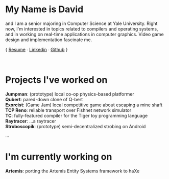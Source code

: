 <h1 id="maintitle">My Name is David</h1>
and I am a senior majoring in Computer Science at Yale University. Right now,
I'm interested in topics related to compilers and operating systems, and in
working on real-time applications in computer graphics. Video game design and
implementation fascinate me.

<p class="linkdivider">
    <span class="classybrace">{</span>
    <span class="prolinks"><a href="uploads/resume.pdf">Resume</a> ∙ <a href="http://www.linkedin.com/profile/view?id=57377115">Linkedin</a> ∙ <a href="http://github.com/desktop">Github</a></span>
    <span class="classybrace">}</span>
</p>
<p><br/></p>

Projects I've worked on
========================

<p class="indent"><strong>Jumpman</strong>: (prototype) local co-op physics-based platformer <br />
<strong>Qubert</strong>: pared-down clone of Q-bert <br />
<strong>Exorcist</strong>: (Game Jam) local competitive game about escaping a mine shaft <br />
<strong>TCP Reno</strong>: reliable transport over Fishnet network simulator <br />
<strong>TC</strong>: fully-featured compiler for the Tiger toy programming language <br />
<strong>Raytracer</strong>: ...a raytracer <br />
<strong>Stroboscopik</strong>: (prototype) semi-decentralized strobing on Android</p>

<p class="divider">∙∙∙</p>

I'm currently working on
=====================

<p class="indent">
<strong>Artemis</strong>: porting the Artemis Entity Systems framework to haXe</p>
